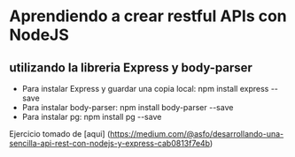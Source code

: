 # Aprendiendo a crear restful APIs con **NodeJS**
## utilizando la libreria **Express** y **body-parser**

- Para instalar Express y guardar una copia local: npm install express --save
- Para instalar body-parser: npm install body-parser --save
- Para instalar pg: npm install pg --save

Ejercicio tomado de [aqui] (https://medium.com/@asfo/desarrollando-una-sencilla-api-rest-con-nodejs-y-express-cab0813f7e4b)